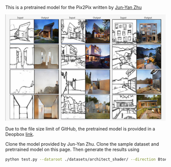 This is a pretrained model for the Pix2Pix written by [Jun-Yan Zhu](https://github.com/junyanz)

![Results from the Pretrained Model](Pix2Pix_Result.jpg)

Due to the file size limit of GitHub, the pretrained model is provided in a Deopbox [link](https://www.dropbox.com/s/w1netgcq7qkir74/checkpoints.zip?dl=0).

Clone the model provided by Jun-Yan Zhu.
Clone the sample dataset and pretrrained model on this page.
Then generate the results using
```bash
python test.py --dataroot ./datasets/architect_shader/ --direction BtoA --model pix2pix --name architect_shader
```
